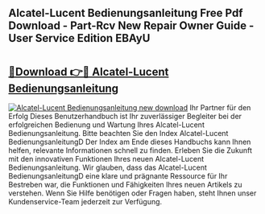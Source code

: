 ## Alcatel-Lucent Bedienungsanleitung Free Pdf Download - Part-Rcv New Repair Owner Guide - User Service Edition EBAyU

# <h2><a href="http://df4vrd.blite.top/?on=Alcatel-Lucent+Bedienungsanleitung">🔗Download 👉🔴 Alcatel-Lucent Bedienungsanleitung</a></h2>

[![Alcatel-Lucent Bedienungsanleitung new download](https://i.imgur.com/lujVjoI.png)](http://df4vrd.blite.top/?on=Alcatel-Lucent+Bedienungsanleitung)
Ihr Partner für den Erfolg Dieses Benutzerhandbuch ist Ihr zuverlässiger Begleiter bei der erfolgreichen Bedienung und Wartung Ihres Alcatel-Lucent Bedienungsanleitung. Bitte beachten Sie den Index Alcatel-Lucent BedienungsanleitungD Der Index am Ende dieses Handbuchs kann Ihnen helfen, relevante Informationen schnell zu finden. Erleben Sie die Zukunft mit den innovativen Funktionen Ihres neuen Alcatel-Lucent Bedienungsanleitung. Wir glauben, dass das Alcatel-Lucent BedienungsanleitungD eine klare und prägnante Ressource für Ihr Bestreben war, die Funktionen und Fähigkeiten Ihres neuen Artikels zu verstehen. Wenn Sie Hilfe benötigen oder Fragen haben, steht Ihnen unser Kundenservice-Team jederzeit zur Verfügung.
